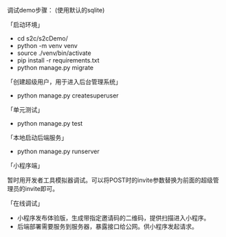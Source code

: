 调试demo步骤：
(使用默认的sqlite)

「启动环境」
- cd s2c/s2cDemo/
- python -m venv venv
- source ./venv/bin/activate
- pip install -r requirements.txt
- python manage.py migrate

「创建超级用户，用于进入后台管理系统」
- python manage.py createsuperuser

「单元测试」
- python manage.py test

「本地启动后端服务」
- python manage.py runserver


「小程序端」

暂时用开发者工具模拟器调试。可以将POST时的invite参数替换为前面的超级管理员的invite即可。


「在线调试」
- 小程序发布体验版，生成带指定邀请码的二维码，提供扫描进入小程序。
- 后端部署需要服务到服务器，暴露接口给公网。供小程序发起请求。
